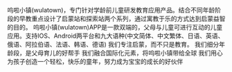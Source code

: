 呜啦小镇(wulatown)，专门针对学龄前儿童研发教育应用产品。结合不同年龄阶段的早教重点设计了启蒙站和探索站两个系列，通过寓教于乐的方式达到启蒙益智的目的。
呜啦小镇(wulatown)APP是一款双端的，父母与儿童可进行互动的儿童应用。支持IOS、Android两平台和九大语种(中文简体、中文繁体、日语、英语、俄语、阿拉伯语、法语、韩语、德语)
我们专注启蒙，而不只是教育。
我们细分年龄段，是父母育儿的好帮手
我们融合国际化元素，将呜啦小镇带给全球
我们用心为孩子创造一个轻松，快乐的童年，努力成为宝宝的成长的好伙伴

